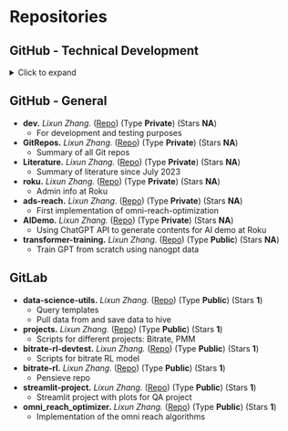 # Repositories

## GitHub - Technical Development
<details>
<summary> Click to expand </summary>

- **1point3acres.** *Lixun Zhang.* ([Repo](https://github.com/lixzhang/1point3acres)) (Type **Private**) (Stars **NA**)
    - Compiled questions from 1point3acres
- **datamasked.com.** *Lixun Zhang.* ([Repo](https://github.com/lixzhang/datamasked.com)) (Type **Private**) (Stars **NA**)
    - Questions and answers for datamasked.com questions
- **data-science-utils.** *Lixun Zhang.* ([Repo](https://github.com/lixzhang/data-science-utils)) (Type **Private**) (Stars **NA**)
    - Common commands in Python, R, and SQL
- **leetcode.** *Lixun Zhang.* ([Repo](https://github.com/lixzhang/leetcode)) (Type **Private**) (Stars **NA**)
    - Summary of my solutions to Leetcode Python and SQL questions
</details>

## GitHub - General
- **dev.** *Lixun Zhang.* ([Repo](https://github.com/lixzhang/dev)) (Type **Private**) (Stars **NA**)
    - For development and testing purposes
- **GitRepos.** *Lixun Zhang.* ([Repo](https://github.com/lixzhang/GitRepos)) (Type **Private**) (Stars **NA**)
    - Summary of all Git repos
- **Literature.** *Lixun Zhang.* ([Repo](https://github.com/lixzhang/Literature)) (Type **Private**) (Stars **NA**)
    - Summary of literature since July 2023  
- **roku.** *Lixun Zhang.* ([Repo](https://github.com/lixzhang/roku)) (Type **Private**) (Stars **NA**)
    - Admin info at Roku
- **ads-reach.** *Lixun Zhang*. ([Repo](https://github.com/lixzhang/ads-reach)) (Type **Private**) (Stars **NA**)
    - First implementation of omni-reach-optimization    
- **AIDemo.** *Lixun Zhang.* ([Repo](https://github.com/lixzhang/AIDemo)) (Type **Private**) (Stars **NA**)
    - Using ChatGPT API to generate contents for AI demo at Roku
- **transformer-training.** *Lixun Zhang.* ([Repo](https://github.com/lixzhang/transformer-training)) (Type **Public**) (Stars **NA**)
    - Train GPT from scratch using nanogpt data

## GitLab
- **data-science-utils.** *Lixun Zhang.* ([Repo](https://gitlab.eng.roku.com/data-analytics/data-science-utils)) (Type **Public**) (Stars **1**)
    - Query templates
    - Pull data from and save data to hive
- **projects.** *Lixun Zhang.* ([Repo](https://gitlab.eng.roku.com/lzhang/projects)) (Type **Public**) (Stars **1**)
    - Scripts for different projects: Bitrate, PMM
- **bitrate-rl-devtest.** *Lixun Zhang.* ([Repo](https://gitlab.eng.roku.com/lzhang/bitrate-rl-devtest)) (Type **Public**) (Stars **1**)
    - Scripts for bitrate RL model
- **bitrate-rl.** *Lixun Zhang.* ([Repo](https://gitlab.eng.roku.com/data-analytics/bitrate-rl)) (Type **Public**) (Stars **1**)
    - Pensieve repo    
- **streamlit-project.** *Lixun Zhang.* ([Repo](https://gitlab.eng.roku.com/lzhang/streamlit)) (Type **Public**) (Stars **1**)
    - Streamlit project with plots for QA project
- **omni_reach_optimizer.** *Lixun Zhang.* ([Repo](https://gitlab.eng.roku.com/lzhang/omni-reach)) (Type **Public**) (Stars **1**)
    - Implementation of the omni reach algorithms





